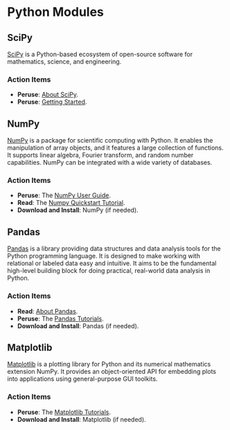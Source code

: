 # Python Modules


## SciPy

[SciPy](https://www.scipy.org/) is a Python-based ecosystem of open-source software for mathematics, science, and engineering.

### Action Items

* __Peruse__: [About SciPy](https://www.scipy.org/about.html).
* __Peruse__: [Getting Started](https://docs.scipy.org/doc/scipy/).


## NumPy

[NumPy](http://www.numpy.org/) is a  package for scientific computing with Python.
It enables the manipulation of array objects, and it features a large collection of functions.
It supports linear algebra, Fourier transform, and random number capabilities.
NumPy can be integrated with a wide variety of databases.


### Action Items

* __Peruse__: The [NumPy User Guide](https://docs.scipy.org/doc/numpy/user/index.html).
* __Read__: The [Numpy Quickstart Tutorial](https://docs.scipy.org/doc/numpy/user/quickstart.html).
* __Download and Install__: NumPy (if needed).


## Pandas

[Pandas](https://pandas.pydata.org/) is a library providing data structures and data analysis tools for the Python programming language.
It is designed to make working with relational or labeled data  easy and intuitive.
It aims to be the fundamental high-level building block for doing practical, real-world data analysis in Python.


### Action Items

* __Read__: [About Pandas](https://pandas.pydata.org/about/index.html).
* __Peruse__: The [Pandas Tutorials](https://pandas.pydata.org/pandas-docs/stable/tutorials.html).
* __Download and Install__: Pandas (if needed).


## Matplotlib

[Matplotlib](https://matplotlib.org/) is a plotting library for Python and its numerical mathematics extension NumPy.
It provides an object-oriented API for embedding plots into applications using general-purpose GUI toolkits.

### Action Items

* __Peruse__: The [Matplotlib Tutorials](https://matplotlib.org/stable/tutorials/index.html).
* __Download and Install__: Matplotlib (if needed).
